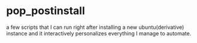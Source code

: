 # pop_postinstall
a few scripts that I can run right after installing a new ubuntu(derivative) instance and it interactively personalizes everything I manage to automate.
